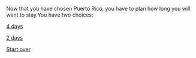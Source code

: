 Now that you have chosen Puerto Rico, you have to plan how long you will want to stay.You have two choices:

[4 days](../options-to-do.md)

[2 days](../rethink.md)

[Start over](../README.md)